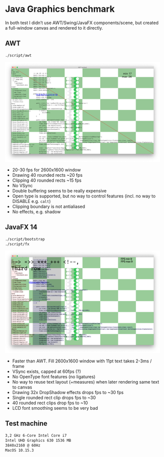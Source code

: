 # Java Graphics benchmark

In both test I didn’t use AWT/Swing/JavaFX components/scene, but created a full-window canvas and rendered to it directly.

## AWT

```
./script/awt
```

![](screenshots/awt.png)

- 20-30 fps for 2600x1600 window
- Drawing 40 rounded rects ~20 fps
- Clipping 40 rounded rects ~15 fps
- No VSync
- Double buffering seems to be really expensive
- Open type is supported, but no way to control features (incl. no way to DISABLE e.g. `calt`)
- Clipping boundary is not antialiased
- No effects, e.g. shadow

## JavaFX 14

```
./script/bootstrap
./script/fx
```

![](screenshots/fx.png)

- Faster than AWT. Fill 2600x1600 window with 11pt text takes 2-3ms / frame
- VSync exists, capped at 60fps (?)
- No OpenType font features (no ligatures)
- No way to reuse text layout (+measures) when later rendering same text to canvas
- Drawing 32x DropShadow effects drops fps to ~30 fps
- Single rounded rect clip drops fps to ~30
- 40 rounded rect clips drop fps to ~10
- LCD font smoothing seems to be very bad

## Test machine

```
3,2 GHz 6-Core Intel Core i7
Intel UHD Graphics 630 1536 MB
3840x2160 @ 60Hz
MacOS 10.15.3
```